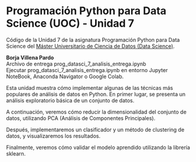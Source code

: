 # Programación Python para Data Science (UOC) - Unidad 7

Código de la Unidad 7 de la asignatura Programación Python para Data Science del [Máster Universitario de Ciencia de Datos (Data Science)](http://estudios.uoc.edu/es/masters-universitarios/data-science/presentacion).

**Borja Villena Pardo**    
Archivo de entrega prog_datasci_7_analisis_entrega.ipynb      
Ejecutar prog_datasci_7_analisis_entrega.ipynb en entorno Jupyter NoteBook, Anaconda Navigator o Google Colab.    

Esta unidad muestra cómo implementar algunas de las técnicas más populares de análisis de datos
en Python. En primer lugar, se presenta un análisis exploratorio básica de un conjunto de datos.    

A continuación, veremos cómo reducir la dimensionalidad del conjunto de datos, utilizando PCA (Análisis de Componentes Principales).   

Después, implementaremos un clasificador y un método de clustering de datos, y visualizaremos los
resultados.    

Finalmente, veremos cómo validar el modelo aprendido utilizando la librería sklearn.
